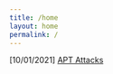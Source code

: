 ```yaml
---
title: /home
layout: home
permalink: /
---
```


[10/01/2021] [APT Attacks](https://sekret-sys.github.io/posts/apt-attacks.html)
